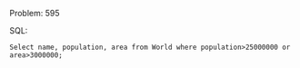 Problem: 595

SQL:

```
Select name, population, area from World where population>25000000 or area>3000000; 

```
